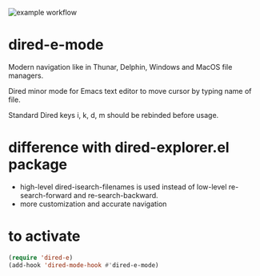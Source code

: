 ![example workflow](https://github.com/Anoncheg1/dired-e-mode/actions/workflows/test.yml/badge.svg?event=release)

# dired-e-mode
Modern navigation like in Thunar, Delphin, Windows and MacOS file managers.

Dired minor mode for Emacs text editor to move cursor by typing name of file.

Standard Dired keys i, k, d, m should be rebinded before usage.

# difference with dired-explorer.el package
- high-level dired-isearch-filenames is used instead of low-level re-search-forward and re-search-backward.
- more customization and accurate navigation


# to activate
```lisp
(require 'dired-e)
(add-hook 'dired-mode-hook #'dired-e-mode)
```
